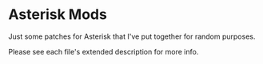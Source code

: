 # Asterisk Mods
Just some patches for Asterisk that I've put together for random purposes.

Please see each file's extended description for more info.
